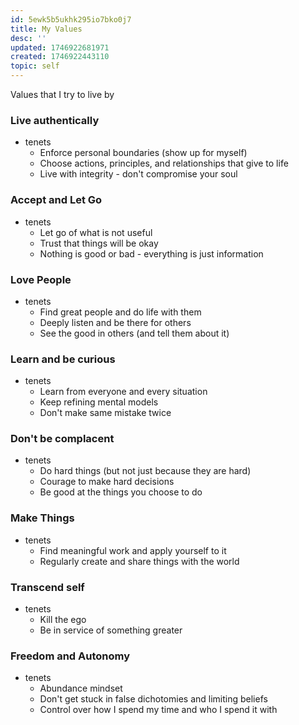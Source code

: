 ```yaml
---
id: 5ewk5b5ukhk295io7bko0j7
title: My Values
desc: ''
updated: 1746922681971
created: 1746922443110
topic: self
---
```


Values that I try to live by

### Live authentically 
- tenets
  - Enforce personal boundaries (show up for myself)
  - Choose actions, principles, and relationships that give to life
  - Live with integrity - don't compromise your soul

### Accept and Let Go 
- tenets
  - Let go of what is not useful
  - Trust that things will be okay
  - Nothing is good or bad - everything is just information

### Love People 
- tenets
  - Find great people and do life with them
  - Deeply listen and be there for others
  - See the good in others (and tell them about it)

### Learn and be curious
- tenets
  - Learn from everyone and every situation
  - Keep refining mental models 
  - Don't make same mistake twice

### Don't be complacent
- tenets
  - Do hard things (but not just because they are hard)
  - Courage to make hard decisions
  - Be good at the things you choose to do 

### Make Things 
- tenets
  - Find meaningful work and apply yourself to it
  - Regularly create and share things with the world
  
### Transcend self
- tenets
  - Kill the ego
  - Be in service of something greater

### Freedom and Autonomy
- tenets
  - Abundance mindset
  - Don't get stuck in false dichotomies and limiting beliefs
  - Control over how I spend my time and who I spend it with
